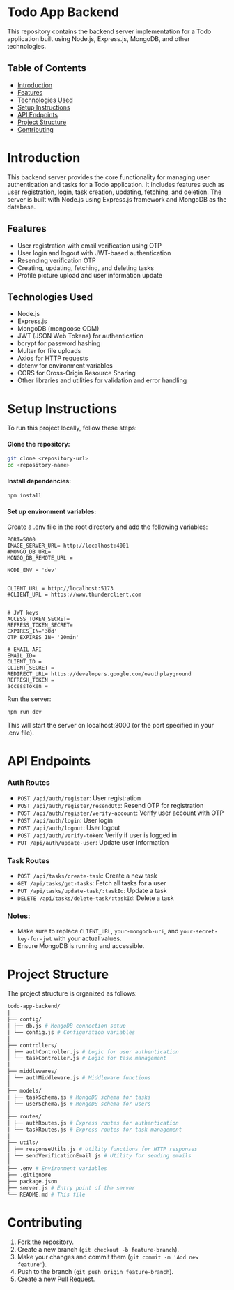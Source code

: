 # Todo App Backend

This repository contains the backend server implementation for a Todo application built using Node.js, Express.js, MongoDB, and other technologies.

## Table of Contents

- [Introduction](#Introduction)
- [Features](#Features)
- [Technologies Used](#technologies-used)
- [Setup Instructions](#setup-instructions)
- [API Endpoints](#api-endpoints)
- [Project Structure](#project-structure)
- [Contributing](#Contributing)


# Introduction

This backend server provides the core functionality for managing user authentication and tasks for a Todo application. It includes features such as user registration, login, task creation, updating, fetching, and deletion. The server is built with Node.js using Express.js framework and MongoDB as the database.

## Features

- User registration with email verification using OTP
- User login and logout with JWT-based authentication
- Resending verification OTP
- Creating, updating, fetching, and deleting tasks
- Profile picture upload and user information update

## Technologies Used

- Node.js
- Express.js
- MongoDB (mongoose ODM)
- JWT (JSON Web Tokens) for authentication
- bcrypt for password hashing
- Multer for file uploads
- Axios for HTTP requests
- dotenv for environment variables
- CORS for Cross-Origin Resource Sharing
- Other libraries and utilities for validation and error handling


# Setup Instructions

To run this project locally, follow these steps:

#### Clone the repository:

```bash
git clone <repository-url>
cd <repository-name>
```
#### Install dependencies:

```bash
npm install
```

#### Set up environment variables:
Create a .env file in the root directory and add the following variables:

```env
PORT=5000
IMAGE_SERVER_URL= http://localhost:4001
#MONGO_DB_URL= 
MONGO_DB_REMOTE_URL = 

NODE_ENV = 'dev'


CLIENT_URL = http://localhost:5173
#CLIENT_URL = https://www.thunderclient.com


# JWT keys
ACCESS_TOKEN_SECRET=
REFRESS_TOKEN_SECRET=
EXPIRES_IN='30d'
OTP_EXPIRES_IN= '20min'

# EMAIL API
EMAIL_ID=
CLIENT_ID = 
CLIENT_SECRET = 
REDIRECT_URL= https://developers.google.com/oauthplayground
REFRESH_TOKEN = 
accessToken = 
```

Run the server:
```bash
npm run dev
```
This will start the server on localhost:3000 (or the port specified in your .env file).



# API Endpoints

### Auth Routes

- `POST /api/auth/register`: User registration
- `POST /api/auth/register/resendOtp`: Resend OTP for registration
- `POST /api/auth/register/verify-account`: Verify user account with OTP
- `POST /api/auth/login`: User login
- `POST /api/auth/logout`: User logout
- `POST /api/auth/verify-token`: Verify if user is logged in
- `PUT /api/auth/update-user`: Update user information

### Task Routes

- `POST /api/tasks/create-task`: Create a new task
- `GET /api/tasks/get-tasks`: Fetch all tasks for a user
- `PUT /api/tasks/update-task/:taskId`: Update a task
- `DELETE /api/tasks/delete-task/:taskId`: Delete a task

### Notes:

- Make sure to replace `CLIENT_URL`, `your-mongodb-uri`, and `your-secret-key-for-jwt` with your actual values.
- Ensure MongoDB is running and accessible.


# Project Structure

The project structure is organized as follows:
```bash
todo-app-backend/
│
├── config/
│ ├── db.js # MongoDB connection setup
│ └── config.js # Configuration variables
│
├── controllers/
│ ├── authController.js # Logic for user authentication
│ └── taskController.js # Logic for task management
│
├── middlewares/
│ └── authMiddleware.js # Middleware functions 
│
├── models/
│ ├── taskSchema.js # MongoDB schema for tasks
│ └── userSchema.js # MongoDB schema for users
│
├── routes/
│ ├── authRoutes.js # Express routes for authentication
│ └── taskRoutes.js # Express routes for task management
│
├── utils/
│ ├── responseUtils.js # Utility functions for HTTP responses
│ └── sendVerificationEmail.js # Utility for sending emails
│
├── .env # Environment variables
├── .gitignore
├── package.json
├── server.js # Entry point of the server
└── README.md # This file
```

# Contributing

1. Fork the repository.
2. Create a new branch (`git checkout -b feature-branch`).
3. Make your changes and commit them (`git commit -m 'Add new feature'`).
4. Push to the branch (`git push origin feature-branch`).
5. Create a new Pull Request.

